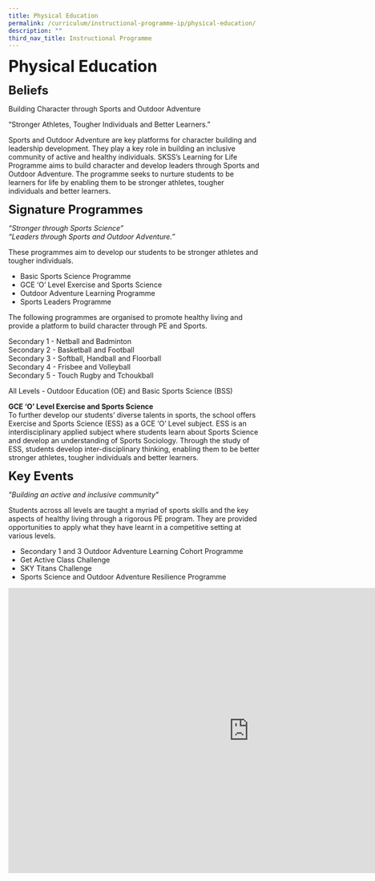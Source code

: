 ```yaml
---
title: Physical Education
permalink: /curriculum/instructional-programme-ip/physical-education/
description: ""
third_nav_title: Instructional Programme
---
```



**<font size="6">Physical Education</font>**


**<font size="5">Beliefs</font>**

Building Character through Sports and Outdoor Adventure

“Stronger Athletes, Tougher Individuals and Better Learners.”

Sports and Outdoor Adventure are key platforms for character building and leadership development. They play a key role in building an inclusive community of active and healthy individuals. SKSS’s Learning for Life Programme aims to build character and develop leaders through Sports and Outdoor Adventure. The programme seeks to nurture students to be learners for life by enabling them to be stronger athletes, tougher individuals and better learners.&nbsp;

**<font size="5">Signature Programmes</font>**

_“Stronger through Sports Science”_<br>
_“Leaders through Sports and Outdoor Adventure.”_

These programmes aim to develop our students to be stronger athletes and tougher individuals.&nbsp;

*   Basic Sports Science Programme
*   GCE ‘O’ Level Exercise and Sports Science
*   Outdoor Adventure Learning Programme
*   Sports Leaders Programme

The following programmes are organised to promote healthy living and provide a platform to build character through PE and Sports.

Secondary 1 - Netball and Badminton<br>
Secondary 2 - Basketball and Football<br>
Secondary 3 - Softball, Handball and Floorball<br>
Secondary 4 - Frisbee and Volleyball<br>
Secondary 5 - Touch Rugby and Tchoukball

All Levels - Outdoor Education (OE) and Basic Sports Science (BSS)

**GCE ‘O’ Level Exercise and Sports Science**<br>
To further develop our students’ diverse talents in sports, the school offers Exercise and Sports Science (ESS) as a GCE ‘O’ Level subject. ESS is an interdisciplinary applied subject where students learn about Sports Science and develop an understanding of Sports Sociology. Through the study of ESS, students develop inter-disciplinary thinking, enabling them to be better stronger athletes, tougher individuals and better learners.&nbsp;

  
**<font size="5">Key Events</font>**

_"Building an active and inclusive community"_&nbsp;

Students across all levels are taught a myriad of sports skills and the key aspects of healthy living through a rigorous PE program. They are provided opportunities to apply what they have learnt in a competitive setting at various levels.

*   Secondary 1 and 3 Outdoor Adventure Learning Cohort Programme
*   Get Active Class Challenge
*   SKY Titans Challenge
*   Sports Science and Outdoor Adventure Resilience Programme


<iframe allowfullscreen="true" height="569" width="960" frameborder="0" src="https://docs.google.com/presentation/d/e/2PACX-1vQ1xPAiN1riO6j3nUfbo5uHUJhpxLEG1scoqRhfgneOcGxRKzIQfnEGUcpWhfx3M1vLsdf8fa7msoJP/embed?start=true&amp;loop=true&amp;delayms=5000"></iframe>